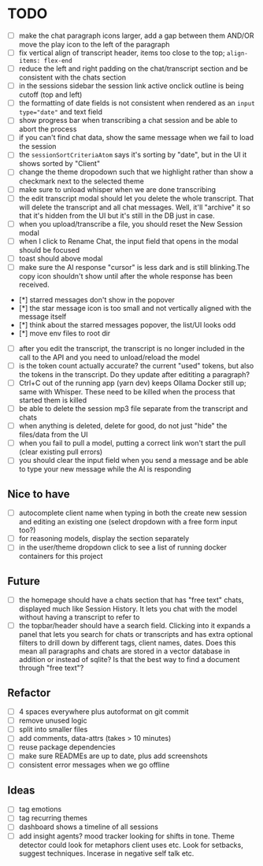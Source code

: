 # TODO

- [ ] make the chat paragraph icons larger, add a gap between them AND/OR move the play icon to the left of the paragraph
- [ ] fix vertical align of transcript header, items too close to the top; `align-items: flex-end`
- [ ] reduce the left and right padding on the chat/transcript section and be consistent with the chats section
- [ ] in the sessions sidebar the session link active onclick outline is being cutoff (top and left)
- [ ] the formatting of date fields is not consistent when rendered as an `input type="date"` and text field
- [ ] show progress bar when transcribing a chat session and be able to abort the process
- [ ] if you can't find chat data, show the same message when we fail to load the session
- [ ] the `sessionSortCriteriaAtom` says it's sorting by "date", but in the UI it shows sorted by "Client"
- [ ] change the theme dropodown such that we highlight rather than show a checkmark next to the selected theme
- [ ] make sure to unload whisper when we are done transcribing
- [ ] the edit transcript modal should let you delete the whole transcript. That will delete the transcript and all chat messages. Well, it'll "archive" it so that it's hidden from the UI but it's still in the DB just in case.
- [ ] when you upload/transcribe a file, you should reset the New Session modal
- [ ] when I click to Rename Chat, the input field that opens in the modal should be focused
- [ ] toast should above modal
- [ ] make sure the AI response "cursor" is less dark and is still blinking.The copy icon shouldn't show until after the whole response has been received.
- [*] starred messages don't show in the popover
- [*] the star message icon is too small and not vertically aligned with the message itself
- [*] think about the starred messages popover, the list/UI looks odd
- [*] move env files to root dir
- [ ] after you edit the transcript, the transcript is no longer included in the call to the API and you need to unload/reload the model
- [ ] is the token count actually accurate? the current "used" tokens, but also the tokens in the transcript. Do they update after edititing a paragraph?
- [ ] Ctrl+C out of the running app (yarn dev) keeps Ollama Docker still up; same with Whisper. These need to be killed when the process that started them is killed
- [ ] be able to delete the session mp3 file separate from the transcript and chats
- [ ] when anything is deleted, delete for good, do not just "hide" the files/data from the UI
- [ ] when you fail to pull a model, putting a correct link won't start the pull (clear existing pull errors)
- [ ] you should clear the input field when you send a message and be able to type your new message while the AI is responding

## Nice to have

- [ ] autocomplete client name when typing in both the create new session and editing an existing one (select dropdown with a free form input too?)
- [ ] for reasoning models, display the <think> section separately
- [ ] in the user/theme dropdown click to see a list of running docker containers for this project

## Future

- [ ] the homepage should have a chats section that has "free text" chats, displayed much like Session History. It lets you chat with the model without having a transcript to refer to
- [ ] the topbar/header should have a search field. Clicking into it expands a panel that lets you search for chats or transcripts and has extra optional filters to drill down by different tags, client names, dates. Does this mean all paragraphs and chats are stored in a vector database in addition or instead of sqlite? Is that the best way to find a document through "free text"?

## Refactor

- [ ] 4 spaces everywhere plus autoformat on git commit
- [ ] remove unused logic
- [ ] split into smaller files
- [ ] add comments, data-attrs (takes > 10 minutes)
- [ ] reuse package dependencies
- [ ] make sure READMEs are up to date, plus add screenshots
- [ ] consistent error messages when we go offline

## Ideas

- [ ] tag emotions
- [ ] tag recurring themes
- [ ] dashboard shows a timeline of all sessions
- [ ] add insight agents? mood tracker looking for shifts in tone. Theme detector could look for metaphors client uses etc. Look for setbacks, suggest techniques. Incerase in negative self talk etc.
